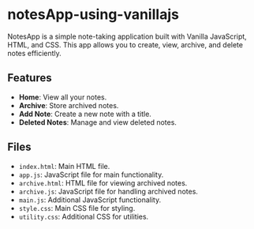 # notesApp-using-vanillajs

NotesApp is a simple note-taking application built with Vanilla JavaScript, HTML, and CSS. This app allows you to create, view, archive, and delete notes efficiently.

## Features

- **Home**: View all your notes.
- **Archive**: Store archived notes.
- **Add Note**: Create a new note with a title.
- **Deleted Notes**: Manage and view deleted notes.

## Files

- `index.html`: Main HTML file.
- `app.js`: JavaScript file for main functionality.
- `archive.html`: HTML file for viewing archived notes.
- `archive.js`: JavaScript file for handling archived notes.
- `main.js`: Additional JavaScript functionality.
- `style.css`: Main CSS file for styling.
- `utility.css`: Additional CSS for utilities.

